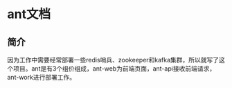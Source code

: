 # ant文档

## 简介
  因为工作中需要经常部署一些redis哨兵、zookeeper和kafka集群，所以就写了这个项目。ant是有3个组价组成，ant-web为前端页面，ant-api接收前端请求，ant-work进行部署工作。
  
## 
